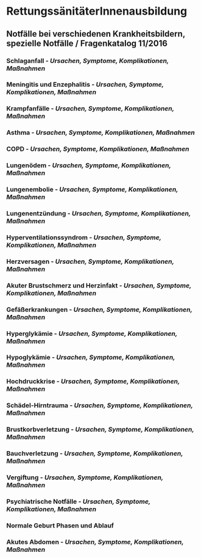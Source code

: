# RettungssänitäterInnenausbildung
## Notfälle bei verschiedenen Krankheitsbildern, spezielle Notfälle / Fragenkatalog 11/2016

### Schlaganfall - *Ursachen, Symptome, Komplikationen, Maßnahmen*

### Meningitis und Enzephalitis - *Ursachen, Symptome, Komplikationen, Maßnahmen*

### Krampfanfälle - *Ursachen, Symptome, Komplikationen, Maßnahmen*

### Asthma - *Ursachen, Symptome, Komplikationen, Maßnahmen*

### COPD - *Ursachen, Symptome, Komplikationen, Maßnahmen*

### Lungenödem - *Ursachen, Symptome, Komplikationen, Maßnahmen*

### Lungenembolie - *Ursachen, Symptome, Komplikationen, Maßnahmen*

### Lungenentzündung - *Ursachen, Symptome, Komplikationen, Maßnahmen*

### Hyperventilationssyndrom - *Ursachen, Symptome, Komplikationen, Maßnahmen*

### Herzversagen - *Ursachen, Symptome, Komplikationen, Maßnahmen*

### Akuter Brustschmerz und Herzinfakt - *Ursachen, Symptome, Komplikationen, Maßnahmen*

### Gefäßerkrankungen - *Ursachen, Symptome, Komplikationen, Maßnahmen*

### Hyperglykämie - *Ursachen, Symptome, Komplikationen, Maßnahmen*

### Hypoglykämie - *Ursachen, Symptome, Komplikationen, Maßnahmen*

### Hochdruckkrise - *Ursachen, Symptome, Komplikationen, Maßnahmen*

### Schädel-Hirntrauma - *Ursachen, Symptome, Komplikationen, Maßnahmen*

### Brustkorbverletzung - *Ursachen, Symptome, Komplikationen, Maßnahmen*

### Bauchverletzung - *Ursachen, Symptome, Komplikationen, Maßnahmen*

### Vergiftung - *Ursachen, Symptome, Komplikationen, Maßnahmen*

### Psychiatrische Notfälle - *Ursachen, Symptome, Komplikationen, Maßnahmen*

### Normale Geburt Phasen und Ablauf

### Akutes Abdomen - *Ursachen, Symptome, Komplikationen, Maßnahmen*
